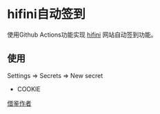 # hifini自动签到
使用Github Actions功能实现 [hifini](https://www.hifini.com/) 网站自动签到功能。

## 使用
Settings => Secrets => New secret
* COOKIE


[借鉴作者](https://github.com/AlanLang/hifini-auto-sign-in)

